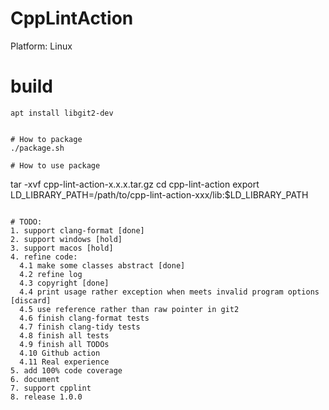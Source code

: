 # CppLintAction
Platform: Linux

# build
```
apt install libgit2-dev


# How to package
./package.sh

# How to use package
```
tar -xvf cpp-lint-action-x.x.x.tar.gz
cd cpp-lint-action
export LD_LIBRARY_PATH=/path/to/cpp-lint-action-xxx/lib:$LD_LIBRARY_PATH
```shell

# TODO:
1. support clang-format [done]
2. support windows [hold]
3. support macos [hold]
4. refine code:
  4.1 make some classes abstract [done]
  4.2 refine log
  4.3 copyright [done]
  4.4 print usage rather exception when meets invalid program options [discard]
  4.5 use reference rather than raw pointer in git2
  4.6 finish clang-format tests
  4.7 finish clang-tidy tests
  4.8 finish all tests
  4.9 finish all TODOs
  4.10 Github action
  4.11 Real experience
5. add 100% code coverage
6. document
7. support cpplint
8. release 1.0.0

```
